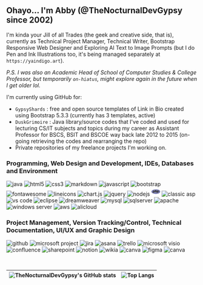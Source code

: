 ## Ohayo... I'm Abby (@TheNocturnalDevGypsy since 2002)
I'm kinda your Jill of all Trades (the geek and creative side, that is), currently as Technical Project Manager, Technical Writer, Bootstrap Responsive Web Designer and Exploring AI Text to Image Prompts (but I do Pen and Ink Illustrations too, it's being managed separately at `https://yaindigo.art`).  

_P.S. I was also an Academic Head of School of Computer Studies & College Professor, but temporarily `on-hiatus`, might explore again in the future when I get older lol._

I'm currently using GitHub for:
- `GypsyShards` : free and open source templates of Link in Bio created using Bootstrap 5.3.3 (currently has 3 templates, active)
- `DuskGrimoire` : Java library/source codes that I've coded and used for lecturing CS/IT subjects and topics during my career as Assistant Professor for BSCS, BSIT and BSCOE way back late 2012 to 2015 (on-going retrieving the codes and rearranging the repo)
- Private repositories of my freelance projects I'm working on.

### Programming, Web Design and Development, IDEs, Databases and Environment
<p>
  <img src="https://cdn.jsdelivr.net/gh/devicons/devicon@latest/icons/java/java-original.svg" alt="java" width="23" height="23" />
  <img src="https://cdn.jsdelivr.net/gh/devicons/devicon@latest/icons/html5/html5-plain.svg" alt="html5" width="23" height="23" />
  <img src="https://cdn.jsdelivr.net/gh/devicons/devicon@latest/icons/css3/css3-plain.svg" alt="css3" width="23" height="23" />
  <img src="https://cdn.jsdelivr.net/gh/devicons/devicon@latest/icons/markdown/markdown-original.svg" alt="markdown" width="23" height="23" />
  <img src="https://cdn.jsdelivr.net/gh/devicons/devicon@latest/icons/javascript/javascript-plain.svg" alt="javascript" width="23" height="23" />
  <img src="https://cdn.jsdelivr.net/gh/devicons/devicon@latest/icons/bootstrap/bootstrap-original.svg" alt="bootstrap" width="23" height="23" />
  <img src="https://www.cdnlogo.com/logos/f/80/fontawesome.svg" alt="fontawesome" width="23" height="23" />
  <img src="https://avatars.githubusercontent.com/u/90905687?s=200&v=4" alt="lineicons" width="23" height="23" />
  <img src="https://www.chartjs.org/img/chartjs-logo.svg" alt="chart.js" width="23" height="23" />
  <img src="https://cdn.jsdelivr.net/gh/devicons/devicon@latest/icons/jquery/jquery-plain.svg" alt="jquery" width="23" height="23" />
  <img src="https://cdn.jsdelivr.net/gh/devicons/devicon@latest/icons/nodejs/nodejs-plain.svg" alt="nodejs" width="23" height="23" />
  <img src="https://raw.githubusercontent.com/devicons/devicon/master/icons/php/php-original.svg" alt="php" width="23" height="23" />
  <img src="https://uxwing.com/wp-content/themes/uxwing/download/file-and-folder-type/file-asp-color-red-icon.svg" alt="classic asp" width="23" height="23" />
  <img src="https://cdn.jsdelivr.net/gh/devicons/devicon@latest/icons/vscode/vscode-original.svg" alt="vs code" width="23" height="23" />
  <img src="https://cdn.jsdelivr.net/gh/devicons/devicon@latest/icons/eclipse/eclipse-original.svg" alt="eclipse" width="23" height="23" />
  <img src="https://cdn.jsdelivr.net/gh/devicons/devicon@latest/icons/dreamweaver/dreamweaver-original.svg" alt="dreamweaver" width="23" height="23" />
  <img src="https://cdn.jsdelivr.net/gh/devicons/devicon@latest/icons/mysql/mysql-original.svg" alt="mysql" width="23" height="23" />
  <img src="https://cdn.jsdelivr.net/gh/devicons/devicon@latest/icons/microsoftsqlserver/microsoftsqlserver-plain.svg" alt="sqlserver" width="23" height="23" />
  <img src="https://cdn.jsdelivr.net/gh/devicons/devicon@latest/icons/apache/apache-original.svg" alt="apache" width="23" height="23" />
  <img src="https://www.cdnlogo.com/logos/w/40/windows-server-2.svg" alt="windows server" width="23" height="23" />
  <img src="https://cdn.jsdelivr.net/gh/devicons/devicon@latest/icons/amazonwebservices/amazonwebservices-plain-wordmark.svg" alt="aws" width="23" height="23" />
  <img src="https://www.vectorlogo.zone/logos/alibabacloud/alibabacloud-icon.svg" alt="alicloud" width="23" height="23" />
</p>

### Project Management, Version Tracking/Control, Technical Documentation, UI/UX and Graphic Design
<p>
  <img src="https://www.vectorlogo.zone/logos/github/github-icon.svg" alt="github" width="23" height="23" />
  <img src="https://www.cdnlogo.com/logos/m/48/microsoft-project-2019-present.svg" alt="microsoft project" width="23" height="23" />
  <img src="https://cdn.jsdelivr.net/gh/devicons/devicon@latest/icons/jira/jira-original.svg" alt="jira" width="23" height="23" />
  <img src="https://www.cdnlogo.com/logos/a/73/asana.svg" alt="asana" width="23" height="23" />
  <img src="https://cdn.jsdelivr.net/gh/devicons/devicon@latest/icons/trello/trello-original.svg" alt="trello" width="23" height="23" />
  <img src="https://www.cdnlogo.com/logos/m/38/microsoft-visio.svg" alt="microsoft visio" width="23" height="23" />
  <img src="https://cdn.jsdelivr.net/gh/devicons/devicon@latest/icons/confluence/confluence-original.svg" alt="confluence" width="23" height="23" />
  <img src="https://www.cdnlogo.com/logos/m/94/microsoft-sharepoint.svg" alt="sharepoint" width="23" height="23" />
  <img src="https://cdn.jsdelivr.net/gh/devicons/devicon@latest/icons/notion/notion-original.svg" alt="notion" width="23" height="23" />
  <img src="https://www.cdnlogo.com/logos/w/93/wikia.svg" alt="wikia" width="23" height="23" />
  <img src="https://cdn.jsdelivr.net/gh/devicons/devicon@latest/icons/canva/canva-original.svg" alt="canva" width="23" height="23" />
  <img src="https://cdn.jsdelivr.net/gh/devicons/devicon@latest/icons/figma/figma-original.svg" alt="figma" width="23" height="23" />
  <img src="https://cdn.jsdelivr.net/gh/devicons/devicon@latest/icons/photoshop/photoshop-original.svg" alt="canva" width="23" height="23" />
</p>

<br>

| ![TheNocturnalDevGypsy's GitHub stats](https://github-readme-stats.vercel.app/api?username=thenocturnaldevgypsy&rank_icon=github&show_icons=true&theme=transparent&hide_border=true&show=reviews,discussions_started,discussions_answered,prs_merged&include_all_commits=true) | ![Top Langs](https://github-readme-stats.vercel.app/api/top-langs/?username=thenocturnaldevgypsy&layout=compact&theme=transparent&hide_border=true) |
| ------------- | ------------- |

<!---
thenocturnaldevgypsy/thenocturnaldevgypsy is a ✨ special ✨ repository because its `README.md` (this file) appears on your GitHub profile.
You can click the Preview link to take a look at your changes.
--->